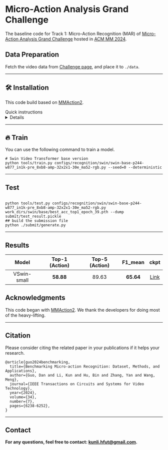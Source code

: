 # Micro-Action Analysis Grand Challenge

The baseline code for Track 1: Micro-Action Recognition (MAR) of [Micro-Action Analysis Grand Challenge](https://sites.google.com/view/micro-action) hosted in [ACM MM 2024](https://2024.acmmm.org/). 

## Data Preparation

Fetch the video data from [Challenge page](https://sites.google.com/view/micro-action/challenge/data), and place it to `./data`.

---

## 🛠️ Installation
This code build based on [MMAction2](https://github.com/open-mmlab/mmaction2). 
<summary>Quick instructions</summary>
<details close>

```shell
conda create --name openmmlab python=3.8 -y
conda activate openmmlab
conda install pytorch torchvision -c pytorch  # This command will automatically install the latest version PyTorch and cudatoolkit, please check whether they match your environment.
pip install -U openmim
mim install mmengine
mim install mmcv
mim install mmdet  # optional
mim install mmpose  # optional
git clone https://github.com/VUT-HFUT/MAC_2024_baseline.git
cd MAC_2024_baseline/MAR/mmaction2
pip install -v -e .
```
</details>

---

## 🔥 Train
You can use the following command to train a model.
```shell
# Swin Video Transformer base version
python tools/train.py configs/recognition/swin/swin-base-p244-w877_in1k-pre_8xb8-amp-32x2x1-30e_ma52-rgb.py --seed=0 --deterministic
```
---
## Test

```shell

python tools/test.py configs/recognition/swin/swin-base-p244-w877_in1k-pre_8xb8-amp-32x2x1-30e_ma52-rgb.py work_dirs/swin/base/best_acc_top1_epoch_39.pth --dump submit/test_result.pickle
## build the submission file
python ./submit/generate.py
```
---
## Results

| Model | Top-1 (Action) | Top-5 (Action) | F1_mean | ckpt |
| :-: | :-: | :-: | :-: | :-: |
| VSwin-small |**58.88** | 89.63 | **65.64**| [Link](https://huggingface.co/kunli-cs/VSwin_MA52_Weights/tree/main/swin-small-p244-w877_in1k-pre_8xb8-amp-32x2x1-40e_ma52-rgb) |

## Acknowledgments
This code began with [MMAction2](https://github.com/open-mmlab/mmaction2). We thank the developers for doing most of the heavy-lifting.

---
## Citation
Please consider citing the related paper in your publications if it helps your research.
```
@article{guo2024benchmarking,
  title={Benchmarking Micro-action Recognition: Dataset, Methods, and Applications},
  author={Guo, Dan and Li, Kun and Hu, Bin and Zhang, Yan and Wang, Meng},
  journal={IEEE Transactions on Circuits and Systems for Video Technology},
  year={2024},
  volume={34},
  number={7},
  pages={6238-6252},
}
```
---

## Contact
**For any questions, feel free to contact: [kunli.hfut@gmail.com](mailto:kunli.hfut@gmail.com?subject=Micro-Action%20Grand%20Chanllenge).**
